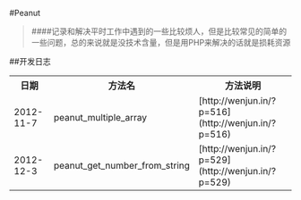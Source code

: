 #Peanut
> ####记录和解决平时工作中遇到的一些比较烦人，但是比较常见的简单的一些问题，总的来说就是没技术含量，但是用PHP来解决的话就是损耗资源

##开发日志
<table>
	<tr>
		<th>日期</th>
		<th>方法名</th>
		<th>方法说明</th>
	</tr>
	<tr>
		<td>2012-11-7</td>
		<td>peanut_multiple_array</td>
		<td>[http://wenjun.in/?p=516](http://wenjun.in/?p=516)</td>
	</tr>
	<tr>
		<td>2012-12-3</td>
		<td>peanut_get_number_from_string</td>
		<td>[http://wenjun.in/?p=529](http://wenjun.in/?p=529)</td>
	</tr>	
</table>
